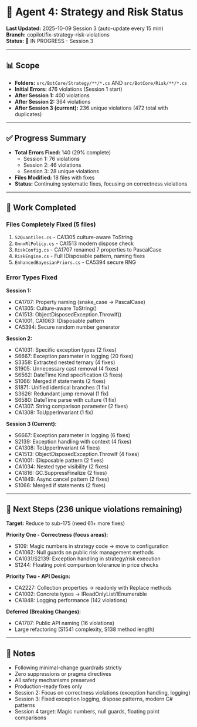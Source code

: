 # 🤖 Agent 4: Strategy and Risk Status

**Last Updated:** 2025-10-09 Session 3 (auto-update every 15 min)  
**Branch:** copilot/fix-strategy-risk-violations  
**Status:** 🔄 IN PROGRESS - Session 3

---

## 📊 Scope
- **Folders:** `src/BotCore/Strategy/**/*.cs` AND `src/BotCore/Risk/**/*.cs`
- **Initial Errors:** 476 violations (Session 1 start)
- **After Session 1:** 400 violations
- **After Session 2:** 364 violations
- **After Session 3 (current):** 236 unique violations (472 total with duplicates)

---

## ✅ Progress Summary
- **Total Errors Fixed:** 140 (29% complete)
  - Session 1: 76 violations
  - Session 2: 46 violations
  - Session 3: 28 unique violations
- **Files Modified:** 18 files with fixes
- **Status:** Continuing systematic fixes, focusing on correctness violations

---

## 📝 Work Completed

### Files Completely Fixed (5 files)
1. `S2Quantiles.cs` - CA1305 culture-aware ToString
2. `OnnxRlPolicy.cs` - CA1513 modern dispose check
3. `RiskConfig.cs` - CA1707 renamed 7 properties to PascalCase
4. `RiskEngine.cs` - Full IDisposable pattern, naming fixes
5. `EnhancedBayesianPriors.cs` - CA5394 secure RNG

### Error Types Fixed

**Session 1:**
- CA1707: Property naming (snake_case → PascalCase)
- CA1305: Culture-aware ToString()
- CA1513: ObjectDisposedException.ThrowIf()
- CA1001, CA1063: IDisposable pattern
- CA5394: Secure random number generator

**Session 2:**
- CA1031: Specific exception types (2 fixes)
- S6667: Exception parameter in logging (20 fixes)
- S3358: Extracted nested ternary (4 fixes)
- S1905: Unnecessary cast removal (4 fixes)
- S6562: DateTime Kind specification (3 fixes)
- S1066: Merged if statements (2 fixes)
- S1871: Unified identical branches (1 fix)
- S3626: Redundant jump removal (1 fix)
- S6580: DateTime parse with culture (1 fix)
- CA1307: String comparison parameter (2 fixes)
- CA1308: ToUpperInvariant (1 fix)

**Session 3 (Current):**
- S6667: Exception parameter in logging (6 fixes)
- S2139: Exception handling with context (4 fixes)
- CA1308: ToUpperInvariant (4 fixes)
- CA1513: ObjectDisposedException.ThrowIf (4 fixes)
- CA1001: IDisposable pattern (2 fixes)
- CA1034: Nested type visibility (2 fixes)
- CA1816: GC.SuppressFinalize (2 fixes)
- CA1849: Async cancel pattern (2 fixes)
- S1066: Merged if statements (2 fixes)

---

## 🎯 Next Steps (236 unique violations remaining)
**Target:** Reduce to sub-175 (need 61+ more fixes)

**Priority One - Correctness (focus areas):**
- S109: Magic numbers in strategy code → move to configuration
- CA1062: Null guards on public risk management methods
- CA1031/S2139: Exception handling in strategy/risk execution
- S1244: Floating point comparison tolerance in price checks

**Priority Two - API Design:**
- CA2227: Collection properties → readonly with Replace methods
- CA1002: Concrete types → IReadOnlyList/IEnumerable
- CA1848: Logging performance (142 violations)

**Deferred (Breaking Changes):**
- CA1707: Public API naming (16 violations)
- Large refactoring (S1541 complexity, S138 method length)

---

## 📖 Notes
- Following minimal-change guardrails strictly
- Zero suppressions or pragma directives
- All safety mechanisms preserved
- Production-ready fixes only
- Session 2: Focus on correctness violations (exception handling, logging)
- Session 3: Fixed exception logging, dispose patterns, modern C# patterns
- Session 4 target: Magic numbers, null guards, floating point comparisons
